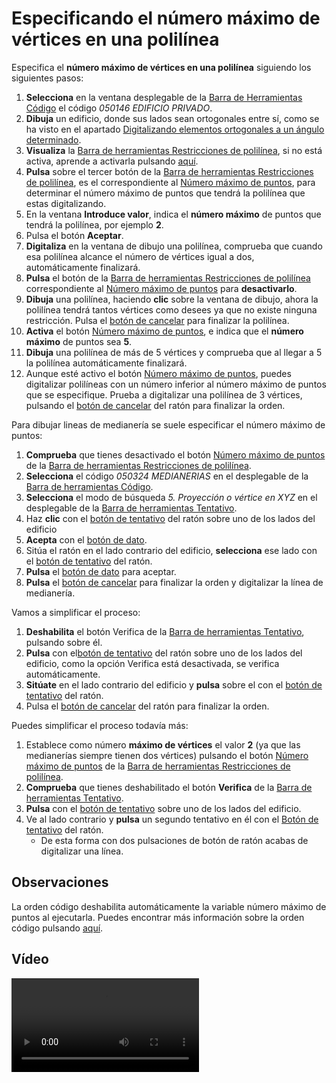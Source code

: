 # Especificando el número máximo de vértices en una polilínea

Especifica el **número máximo de vértices en una polilínea** siguiendo los siguientes pasos:

1. **Selecciona** en la ventana desplegable de la [Barra de Herramientas Código](https://github.com/digi21/docs/tree/7fc627c885c16fb88afc7cc05a6df2a2f4a54563/digi3d-net/primeros-pasos/comenzando-a-utilizar-digi3d.net/comenzando-con-la-ventana-de-dibujo/BarraDeHerramientasCodigo.html) el código _050146 EDIFICIO PRIVADO_.
2. **Dibuja** un edificio, donde sus lados sean ortogonales entre sí, como se ha visto en el apartado [Digitalizando elementos ortogonales a un ángulo determinado](https://github.com/digi21/docs/tree/7fc627c885c16fb88afc7cc05a6df2a2f4a54563/digi3d-net/primeros-pasos/comenzando-a-utilizar-digi3d.net/comenzando-con-la-ventana-de-dibujo/DigitalizandoElementosOrtogonalesAUnAnguloDeterminado.html).
3. **Visualiza** la [Barra de herramientas Restricciones de polilínea](https://github.com/digi21/docs/tree/7fc627c885c16fb88afc7cc05a6df2a2f4a54563/digi3d-net/primeros-pasos/comenzando-a-utilizar-digi3d.net/comenzando-con-la-ventana-de-dibujo/BarraDeHerramientasRestriccionesDePolilinea.html), si no está activa, aprende a activarla pulsando [aquí](https://github.com/digi21/docs/tree/7fc627c885c16fb88afc7cc05a6df2a2f4a54563/digi3d-net/primeros-pasos/comenzando-a-utilizar-digi3d.net/comenzando-con-la-ventana-de-dibujo/PresentacionDeBarrasHerramientasBasicas.html).
4. **Pulsa** sobre el tercer botón de la [Barra de herramientas Restricciones de polilínea](https://github.com/digi21/docs/tree/7fc627c885c16fb88afc7cc05a6df2a2f4a54563/digi3d-net/primeros-pasos/comenzando-a-utilizar-digi3d.net/comenzando-con-la-ventana-de-dibujo/BarraDeHerramientasRestriccionesDePolilinea.html), es el correspondiente al [Número máximo de puntos](https://github.com/digi21/docs/tree/7fc627c885c16fb88afc7cc05a6df2a2f4a54563/digi3d-net/primeros-pasos/comenzando-a-utilizar-digi3d.net/comenzando-con-la-ventana-de-dibujo/MAXPUNTOS.html), para determinar el número máximo de puntos que tendrá la polilínea que estas digitalizando.
5. En la ventana **Introduce valor**, indica el **número máximo** de puntos que tendrá la polilínea, por ejemplo **2**.
6. Pulsa el botón **Aceptar**.
7. **Digitaliza** en la ventana de dibujo una polilínea, comprueba que cuando esa polilínea alcance el número de vértices igual a dos, automáticamente finalizará.
8. **Pulsa** el botón de la [Barra de herramientas Restricciones de polilínea](https://github.com/digi21/docs/tree/7fc627c885c16fb88afc7cc05a6df2a2f4a54563/digi3d-net/primeros-pasos/comenzando-a-utilizar-digi3d.net/comenzando-con-la-ventana-de-dibujo/BarraDeHerramientasRestriccionesDePolilinea.html) correspondiente al [Número máximo de puntos](https://github.com/digi21/docs/tree/7fc627c885c16fb88afc7cc05a6df2a2f4a54563/digi3d-net/primeros-pasos/comenzando-a-utilizar-digi3d.net/comenzando-con-la-ventana-de-dibujo/MAXPUNTOS.html) para **desactivarlo**.
9. **Dibuja** una polilínea, haciendo **clic** sobre la ventana de dibujo, ahora la polilínea tendrá tantos vértices como desees ya que no existe ninguna restricción. Pulsa el [botón de cancelar](especificando-numero-maximo-vertices.md) para finalizar la polilínea.
10. **Activa** el botón [Número máximo de puntos](https://github.com/digi21/docs/tree/7fc627c885c16fb88afc7cc05a6df2a2f4a54563/digi3d-net/primeros-pasos/comenzando-a-utilizar-digi3d.net/comenzando-con-la-ventana-de-dibujo/MAXPUNTOS.html), e indica que el **número máximo** de puntos sea **5**.
11. **Dibuja** una polilínea de más de 5 vértices y comprueba que al llegar a 5 la polilínea automáticamente finalizará.
12. Aunque esté activo el botón [Número máximo de puntos](https://github.com/digi21/docs/tree/7fc627c885c16fb88afc7cc05a6df2a2f4a54563/digi3d-net/primeros-pasos/comenzando-a-utilizar-digi3d.net/comenzando-con-la-ventana-de-dibujo/MAXPUNTOS.html), puedes digitalizar polilíneas con un número inferior al número máximo de puntos que se especifique. Prueba a digitalizar una polilínea de 3 vértices, pulsando el [botón de cancelar](especificando-numero-maximo-vertices.md) del ratón para finalizar la orden.

Para dibujar lineas de medianería se suele especificar el número máximo de puntos:

1. **Comprueba** que tienes desactivado el botón [Número máximo de puntos](https://github.com/digi21/docs/tree/7fc627c885c16fb88afc7cc05a6df2a2f4a54563/digi3d-net/primeros-pasos/comenzando-a-utilizar-digi3d.net/comenzando-con-la-ventana-de-dibujo/MAXPUNTOS.html) de la [Barra de herramientas Restricciones de polilínea](https://github.com/digi21/docs/tree/7fc627c885c16fb88afc7cc05a6df2a2f4a54563/digi3d-net/primeros-pasos/comenzando-a-utilizar-digi3d.net/comenzando-con-la-ventana-de-dibujo/BarraDeHerramientasRestriccionesDePolilinea.html).
2. **Selecciona** el código _050324 MEDIANERIAS_ en el desplegable de la [Barra de herramientas Código](https://github.com/digi21/docs/tree/7fc627c885c16fb88afc7cc05a6df2a2f4a54563/digi3d-net/primeros-pasos/comenzando-a-utilizar-digi3d.net/comenzando-con-la-ventana-de-dibujo/BarraDeHerramientasCodigo.html).
3. **Selecciona** el modo de búsqueda _5. Proyección o vértice en XYZ_ en el desplegable de la [Barra de herramientas Tentativo](https://github.com/digi21/docs/tree/7fc627c885c16fb88afc7cc05a6df2a2f4a54563/digi3d-net/primeros-pasos/comenzando-a-utilizar-digi3d.net/comenzando-con-la-ventana-de-dibujo/BarraDeHerramientasTentativo.html).
4. Haz **clic** con el [botón de tentativo](especificando-numero-maximo-vertices.md) del ratón sobre uno de los lados del edificio
5. **Acepta** con el [botón de dato](especificando-numero-maximo-vertices.md).
6. Sitúa el ratón en el lado contrario del edificio, **selecciona** ese lado con el [botón de tentativo](especificando-numero-maximo-vertices.md) del ratón.
7. **Pulsa** el [botón de dato](especificando-numero-maximo-vertices.md) para aceptar.
8. **Pulsa** el [botón de cancelar](especificando-numero-maximo-vertices.md) para finalizar la orden y digitalizar la línea de medianería.

Vamos a simplificar el proceso:

1. **Deshabilita** el botón Verifica de la [Barra de herramientas Tentativo](https://github.com/digi21/docs/tree/7fc627c885c16fb88afc7cc05a6df2a2f4a54563/digi3d-net/primeros-pasos/comenzando-a-utilizar-digi3d.net/comenzando-con-la-ventana-de-dibujo/BarraDeHerramientasTentativo.html), pulsando sobre él.
2. **Pulsa** con el[botón de tentativo](especificando-numero-maximo-vertices.md) del ratón sobre uno de los lados del edificio, como la opción Verifica está desactivada, se verifica automáticamente.
3. **Sitúate** en el lado contrario del edificio y **pulsa** sobre el con el [botón de tentativo](especificando-numero-maximo-vertices.md) del ratón.
4. Pulsa el [botón de cancelar](especificando-numero-maximo-vertices.md) del ratón para finalizar la orden.

Puedes simplificar el proceso todavía más:

1. Establece como número **máximo de vértices** el valor **2** \(ya que las medianerías siempre tienen dos vértices\) pulsando el botón [Número máximo de puntos](https://github.com/digi21/docs/tree/7fc627c885c16fb88afc7cc05a6df2a2f4a54563/digi3d-net/primeros-pasos/comenzando-a-utilizar-digi3d.net/comenzando-con-la-ventana-de-dibujo/MAXPUNTOS.html) de la [Barra de herramientas Restricciones de polilínea](https://github.com/digi21/docs/tree/7fc627c885c16fb88afc7cc05a6df2a2f4a54563/digi3d-net/primeros-pasos/comenzando-a-utilizar-digi3d.net/comenzando-con-la-ventana-de-dibujo/BarraDeHerramientasRestriccionesDePolilinea.html).
2. **Comprueba** que tienes deshabilitado el botón **Verifica** de la [Barra de herramientas Tentativo](https://github.com/digi21/docs/tree/7fc627c885c16fb88afc7cc05a6df2a2f4a54563/digi3d-net/primeros-pasos/comenzando-a-utilizar-digi3d.net/comenzando-con-la-ventana-de-dibujo/BarraDeHerramientasTentativo.html).
3. **Pulsa** con el [botón de tentativo](especificando-numero-maximo-vertices.md) sobre uno de los lados del edificio.
4. Ve al lado contrario y **pulsa** un segundo tentativo en él con el [Botón de tentativo](especificando-numero-maximo-vertices.md) del ratón.
   * De esta forma con dos pulsaciones de botón de ratón acabas de digitalizar una línea.

## Observaciones

La orden código deshabilita automáticamente la variable número máximo de puntos al ejecutarla. Puedes encontrar más información sobre la orden código pulsando [aquí](https://github.com/digi21/docs/tree/7fc627c885c16fb88afc7cc05a6df2a2f4a54563/digi3d-net/primeros-pasos/comenzando-a-utilizar-digi3d.net/comenzando-con-la-ventana-de-dibujo/COD.html).

## Vídeo

<video controls>
    <source src="https://digi21.blob.core.windows.net/videos-ayuda/Especificando%20el%20numero%20maximo%20de%20vertices%20en%20una%20polilinea.mp4" type="video/mp4">
</video>

